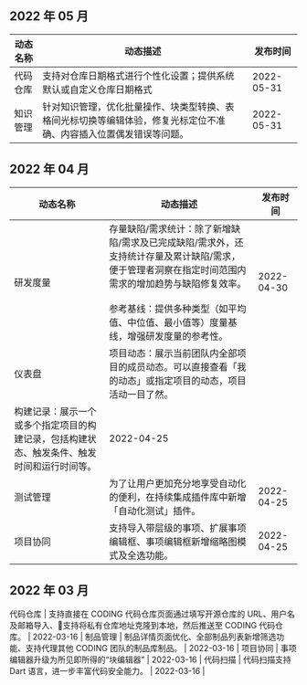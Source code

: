 ## 2022 年 05 月

动态名称 | 动态描述 | 发布时间
---------|----------|---------
 代码仓库 | 支持对仓库日期格式进行个性化设置；提供系统默认或自定义仓库日期格式 | 2022-05-31 | 
 知识管理 | 针对知识管理，优化批量操作、块类型转换、表格间光标切换等编辑体验，修复光标定位不准确、内容插入位置偶发错误等问题。 | 2022-05-31 | 

## 2022 年 04 月

动态名称 | 动态描述 | 发布时间 
---------|----------|---------
 研发度量 | 存量缺陷/需求统计：除了新增缺陷/需求及已完成缺陷/需求外，还支持统计存量及累计缺陷/需求，便于管理者洞察在指定时间范围内需求的增加趋势与缺陷修复效率。<br><br>参考基线：提供多种类型（如平均值、中位值、最小值等）度量基线，增强研发度量的参考性。 | 2022-04-30 |
 仪表盘 | 项目动态：展示当前团队内全部项目的成员动态。可以直接查看「我的动态」或指定项目的动态，项目活动一目了然。
构建记录：展示一个或多个指定项目的构建记录，包括构建状态、触发条件、触发时间和运行时间等。 | 2022-04-25 | 
 测试管理 | 为了让用户更加充分地享受自动化的便利，在持续集成插件库中新增「自动化测试」插件。 | 2022-04-25 | 
 项目协同 | 支持导入带层级的事项、扩展事项编辑框、事项编辑框新增缩略图模式及全选功能。 | 2022-04-25 | 

## 2022 年 03 月

 代码仓库 | 支持直接在 CODING 代码仓库页面通过填写开源仓库的 URL、用户名及邮箱导入、支持将私有仓库地址克隆到本地，然后推送至 CODING 代码仓库。 | 2022-03-16 | 
 制品管理 | 制品详情页面优化、全部制品列表新增筛选功能、支持代理其他 CODING 团队的制品库制品。 | 2022-03-16 | 
 项目协同 | 事项编辑器升级为所见即所得的“块编辑器” | 2022-03-16 | 
 代码扫描 | 代码扫描支持 Dart 语言，进一步丰富代码安全能力。 | 2022-03-16 | 
